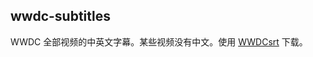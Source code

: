 ## wwdc-subtitles

WWDC 全部视频的中英文字幕。某些视频没有中文。使用 [WWDCsrt](https://github.com/ssamadgh/WWDCsrt) 下载。




